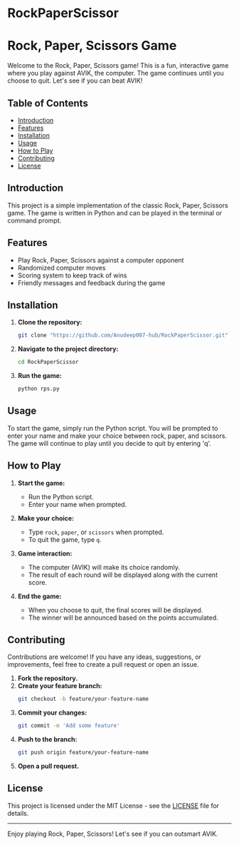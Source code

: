 # RockPaperScissor
# Rock, Paper, Scissors Game

Welcome to the Rock, Paper, Scissors game! This is a fun, interactive game where you play against AVIK, the computer. The game continues until you choose to quit. Let's see if you can beat AVIK!

## Table of Contents

- [Introduction](#introduction)
- [Features](#features)
- [Installation](#installation)
- [Usage](#usage)
- [How to Play](#how-to-play)
- [Contributing](#contributing)
- [License](#license)

## Introduction

This project is a simple implementation of the classic Rock, Paper, Scissors game. The game is written in Python and can be played in the terminal or command prompt.

## Features

- Play Rock, Paper, Scissors against a computer opponent
- Randomized computer moves
- Scoring system to keep track of wins
- Friendly messages and feedback during the game

## Installation

1. **Clone the repository:**
    ```sh
    git clone "https://github.com/Anudeep007-hub/RockPaperScissor.git"
    ```
2. **Navigate to the project directory:**
    ```sh
    cd RockPaperScissor
    ```
3. **Run the game:**
    ```sh
    python rps.py
    ```

## Usage

To start the game, simply run the Python script. You will be prompted to enter your name and make your choice between rock, paper, and scissors. The game will continue to play until you decide to quit by entering 'q'.

## How to Play

1. **Start the game:**
   - Run the Python script.
   - Enter your name when prompted.

2. **Make your choice:**
   - Type `rock`, `paper`, or `scissors` when prompted.
   - To quit the game, type `q`.

3. **Game interaction:**
   - The computer (AVIK) will make its choice randomly.
   - The result of each round will be displayed along with the current score.

4. **End the game:**
   - When you choose to quit, the final scores will be displayed.
   - The winner will be announced based on the points accumulated.

## Contributing

Contributions are welcome! If you have any ideas, suggestions, or improvements, feel free to create a pull request or open an issue.

1. **Fork the repository.**
2. **Create your feature branch:**
    ```sh
    git checkout -b feature/your-feature-name
    ```
3. **Commit your changes:**
    ```sh
    git commit -m 'Add some feature'
    ```
4. **Push to the branch:**
    ```sh
    git push origin feature/your-feature-name
    ```
5. **Open a pull request.**

## License

This project is licensed under the MIT License - see the [LICENSE](LICENSE) file for details.

---

Enjoy playing Rock, Paper, Scissors! Let's see if you can outsmart AVIK.
